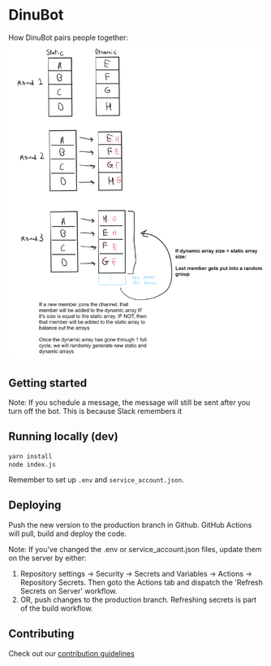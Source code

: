 # DinuBot

How DinuBot pairs people together:
![DinuBot Pairing Diagram](./images/dinubotAlgo.png)

<!--- Brief description of the project and what it's used for] -->

## Getting started

<!--- Make sure to include any additional steps like setting env variables] -->

Note: If you schedule a message, the message will still be sent after you turn off the bot. This is because Slack remembers it

## Running locally (dev)

```
yarn install
node index.js
```

Remember to set up `.env` and `service_account.json`.

## Deploying

Push the new version to the production branch in Github. GitHub Actions will pull, build and deploy the code.

Note: If you've changed the .env or service_account.json files, update them on the server by either:
1. Repository settings -> Security -> Secrets and Variables -> Actions -> Repository Secrets.
    Then goto the Actions tab and dispatch the 'Refresh Secrets on Server' workflow.
2. OR, push changes to the production branch. Refreshing secrets is part of the build workflow.


## Contributing

Check out our [contribution guidelines](<!--- Link to CONTRIBUTING.md -->)
